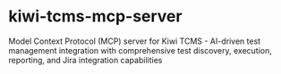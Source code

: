 # kiwi-tcms-mcp-server
Model Context Protocol (MCP) server for Kiwi TCMS - AI-driven test management integration with comprehensive test discovery, execution, reporting, and Jira integration capabilities
